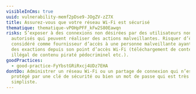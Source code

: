 ```yaml
---
visibleInCms: true
uuid: vulnerability-memf2pDse9-JOgZV-zZ7X
title: Assurez-vous que votre réseau Wi-Fi est sécurisé
thematique: thematique-vPOHpPFF_kFw2S80Eawqn
risks: S’exposer à des connexions non désirées par des utilisateurs non
  autorisés qui peuvent réaliser des actions malveillantes. Risquer d’être
  considéré comme fournisseur d’accès à une personne malveillante ayant commis
  des exactions depuis son point d’accès Wi-Fi (téléchargement de contenu
  illégal de contenu piraté pédocriminel etc.).
goodPractices:
  - good-practice-FyYbstGRiRxcj4UDz7EHA
dontDo: Administrer un réseau Wi-Fi ou un partage de connexion qui n’est pas
  protégé par une clé de sécurité ou bien un mot de passe qui est très
  simpliste.
---
```

